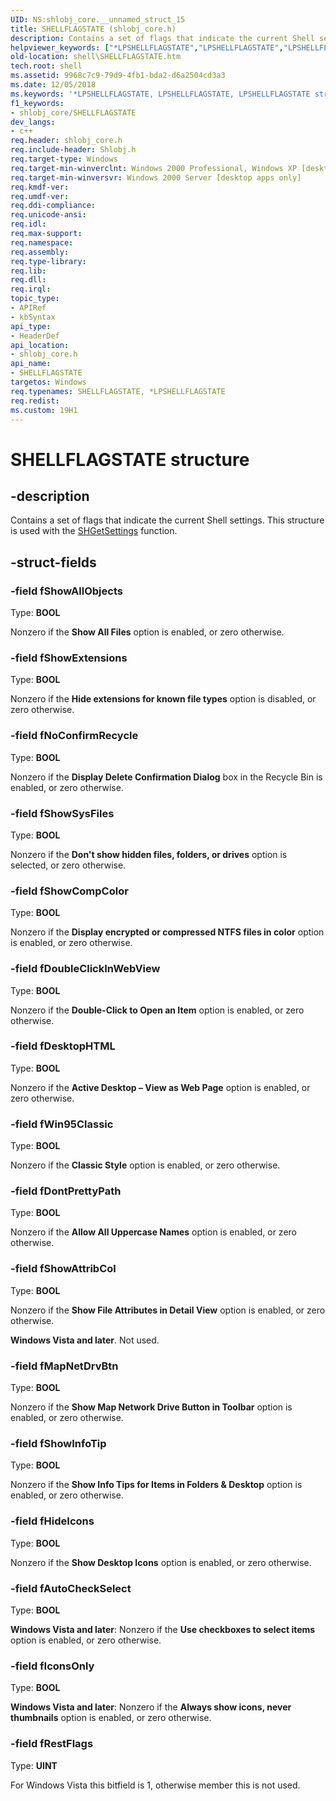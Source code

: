 ```yaml
---
UID: NS:shlobj_core.__unnamed_struct_15
title: SHELLFLAGSTATE (shlobj_core.h)
description: Contains a set of flags that indicate the current Shell settings. This structure is used with the SHGetSettings function.helpviewer_keywords: ["*LPSHELLFLAGSTATE","LPSHELLFLAGSTATE","LPSHELLFLAGSTATE structure pointer [Windows Shell]","SHELLFLAGSTATE","SHELLFLAGSTATE structure [Windows Shell]","_win32_SHELLFLAGSTATE","shell.SHELLFLAGSTATE","shlobj_core/LPSHELLFLAGSTATE","shlobj_core/SHELLFLAGSTATE"]
old-location: shell\SHELLFLAGSTATE.htm
tech.root: shell
ms.assetid: 9968c7c9-79d9-4fb1-bda2-d6a2504cd3a3
ms.date: 12/05/2018
ms.keywords: '*LPSHELLFLAGSTATE, LPSHELLFLAGSTATE, LPSHELLFLAGSTATE structure pointer [Windows Shell], SHELLFLAGSTATE, SHELLFLAGSTATE structure [Windows Shell], _win32_SHELLFLAGSTATE, shell.SHELLFLAGSTATE, shlobj_core/LPSHELLFLAGSTATE, shlobj_core/SHELLFLAGSTATE'
f1_keywords:
- shlobj_core/SHELLFLAGSTATE
dev_langs:
- c++
req.header: shlobj_core.h
req.include-header: Shlobj.h
req.target-type: Windows
req.target-min-winverclnt: Windows 2000 Professional, Windows XP [desktop apps only]
req.target-min-winversvr: Windows 2000 Server [desktop apps only]
req.kmdf-ver: 
req.umdf-ver: 
req.ddi-compliance: 
req.unicode-ansi: 
req.idl: 
req.max-support: 
req.namespace: 
req.assembly: 
req.type-library: 
req.lib: 
req.dll: 
req.irql: 
topic_type:
- APIRef
- kbSyntax
api_type:
- HeaderDef
api_location:
- shlobj_core.h
api_name:
- SHELLFLAGSTATE
targetos: Windows
req.typenames: SHELLFLAGSTATE, *LPSHELLFLAGSTATE
req.redist: 
ms.custom: 19H1
---
```


# SHELLFLAGSTATE structure


## -description


Contains a set of flags that indicate the current Shell settings. This structure is used with the <a href="https://docs.microsoft.com/windows/desktop/api/shlobj_core/nf-shlobj_core-shgetsettings">SHGetSettings</a> function.


## -struct-fields




### -field fShowAllObjects

Type: <b>BOOL</b>

Nonzero if the <b>Show All Files</b> option is enabled, or zero otherwise.


### -field fShowExtensions

Type: <b>BOOL</b>

Nonzero if the <b>Hide extensions for known file types</b> option is disabled, or zero otherwise.


### -field fNoConfirmRecycle

Type: <b>BOOL</b>

Nonzero if the <b>Display Delete Confirmation Dialog</b> box in the Recycle Bin is enabled, or zero otherwise.


### -field fShowSysFiles

Type: <b>BOOL</b>

Nonzero if the <b>Don't show hidden files, folders, or drives</b> option is selected, or zero otherwise.


### -field fShowCompColor

Type: <b>BOOL</b>

Nonzero if the <b>Display encrypted or compressed NTFS files in color</b> option is enabled, or zero otherwise.


### -field fDoubleClickInWebView

Type: <b>BOOL</b>

Nonzero if the <b>Double-Click to Open an Item</b> option is enabled, or zero otherwise.


### -field fDesktopHTML

Type: <b>BOOL</b>

Nonzero if the <b>Active Desktop – View as Web Page</b> option is enabled, or zero otherwise.


### -field fWin95Classic

Type: <b>BOOL</b>

Nonzero if the <b>Classic Style</b> option is enabled, or zero otherwise.


### -field fDontPrettyPath

Type: <b>BOOL</b>

Nonzero if the <b>Allow All Uppercase Names</b> option is enabled, or zero otherwise.


### -field fShowAttribCol

Type: <b>BOOL</b>

Nonzero if the <b>Show File Attributes in Detail View</b> option is enabled, or zero otherwise. 
                    

<b>Windows Vista and later</b>. Not used.


### -field fMapNetDrvBtn

Type: <b>BOOL</b>

Nonzero if the <b>Show Map Network Drive Button in Toolbar</b> option is enabled, or zero otherwise.


### -field fShowInfoTip

Type: <b>BOOL</b>

Nonzero if the <b>Show Info Tips for Items in Folders &amp; Desktop</b> option is enabled, or zero otherwise.


### -field fHideIcons

Type: <b>BOOL</b>

Nonzero if the <b>Show Desktop Icons</b> option is enabled, or zero otherwise.


### -field fAutoCheckSelect

Type: <b>BOOL</b>

<b>Windows Vista and later</b>: Nonzero if the <b>Use checkboxes to select  items</b> option is enabled, or zero otherwise.


### -field fIconsOnly

Type: <b>BOOL</b>

<b>Windows Vista and later</b>: Nonzero if the <b>Always show icons, never thumbnails</b> option is enabled, or zero otherwise.


### -field fRestFlags

Type: <b>UINT</b>

For Windows Vista this bitfield is 1, otherwise member this is not used.

